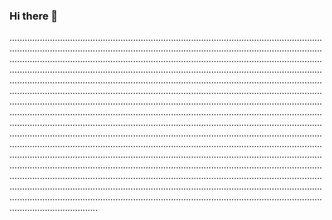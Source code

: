 ### Hi there 👋

...................................................................................................................................................................................................................................................................................................................................................................................................................................................................................................................................................................................................................................................................................................................................................................................................................................................................................................................................................................................................................................................................................................................................................................................................................................................................................................................................................................................................................................................................................................................................................................................................................................................................................................................................................................................................................................................................................................................................................................................................................................................................................................